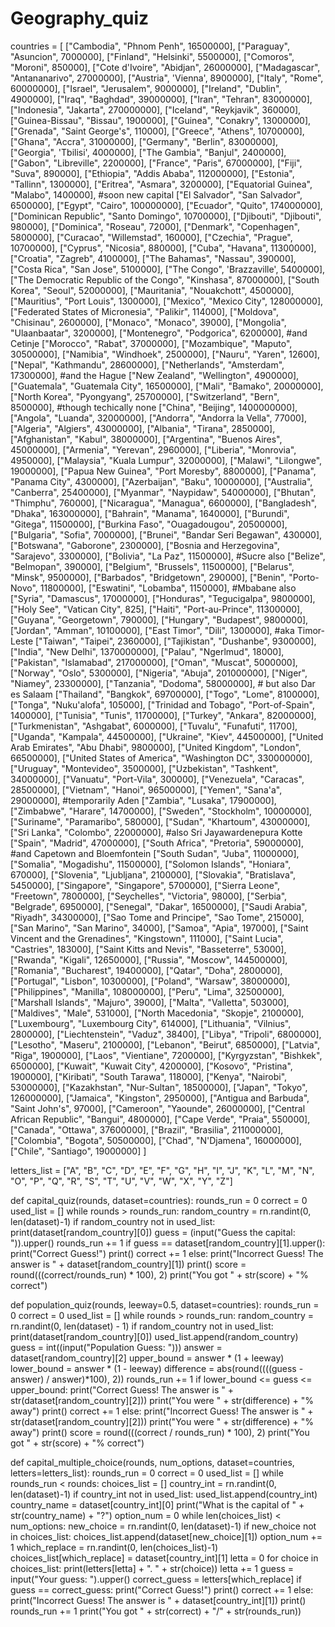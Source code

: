 # Geography_quiz

countries = [
    ["Cambodia", "Phnom Penh", 16500000],
    ["Paraguay", "Asuncion", 7000000],
    ["Finland", "Helsinki", 5500000],
    ["Comoros", "Moroni", 850000],
    ["Cote d'Ivoire", "Abidjan", 26000000],
    ["Madagascar", "Antananarivo", 27000000],
    ["Austria", 'Vienna', 8900000],
    ["Italy", "Rome", 60000000],
    ["Israel", "Jerusalem", 9000000],
    ["Ireland", "Dublin", 4900000],
    ["Iraq", "Baghdad", 39000000],
    ["Iran", "Tehran", 83000000],
    ["Indonesia", "Jakarta", 270000000],
    ["Iceland", "Reykjavik", 360000],
    ["Guinea-Bissau", "Bissau", 1900000],
    ["Guinea", "Conakry", 13000000],
    ["Grenada", "Saint George's", 110000],
    ["Greece", "Athens", 10700000],
    ["Ghana", "Accra", 31000000],
    ["Germany", "Berlin", 83000000],
    ["Georgia", 'Tbilisi', 4000000],
    ["The Gambia", "Banjul", 2400000],
    ["Gabon", "Libreville", 2200000],
    ["France", "Paris", 67000000],
    ["Fiji", "Suva", 890000],
    ["Ethiopia", "Addis Ababa", 112000000],
    ["Estonia", "Tallinn", 1300000],
    ["Eritrea", "Asmara", 3200000],
    ["Equatorial Guinea", "Malabo", 1400000], #soon new capital
    ["El Salvador", "San Salvador", 6500000],
    ["Egypt", "Cairo", 100000000],
    ["Ecuador", "Quito", 174000000],
    ["Dominican Republic", "Santo Domingo", 10700000],
    ["Djibouti", "Djibouti", 980000],
    ["Dominica", "Roseau", 72000],
    ["Denmark", "Copenhagen", 5800000],
    ["Curacao", "Willemstad", 160000],
    ["Czechia", "Prague", 10700000],
    ["Cyprus", "Nicosia", 880000],
    ["Cuba", "Havana", 11300000],
    ["Croatia", "Zagreb", 4100000],
    ["The Bahamas", "Nassau", 390000],
    ["Costa Rica", "San Jose", 5100000],
    ["The Congo", 'Brazzaville', 5400000],
    ["The Democratic Republic of the Congo", "Kinshasa", 87000000],
    ["South Korea", "Seoul", 52000000],
    ["Mauritania", "Nouakchott", 4500000],
    ["Mauritius", "Port Louis", 1300000],
    ["Mexico", "Mexico City", 128000000],
    ["Federated States of Micronesia", "Palikir", 114000],
    ["Moldova", "Chisinau", 2600000],
    ["Monaco", "Monaco", 39000],
    ["Mongolia", "Ulaanbaatar", 3200000],
    ["Montenegro", "Podgorica", 6200000], #and Cetinje
    ["Morocco", "Rabat", 37000000],
    ["Mozambique", "Maputo", 30500000],
    ["Namibia", "Windhoek", 2500000],
    ["Nauru", "Yaren", 12600],
    ["Nepal", "Kathmandu", 28600000],
    ["Netherlands", "Amsterdam", 17300000], #and the Hague
    ["New Zealand", "Wellington", 4900000],
    ["Guatemala", "Guatemala City", 16500000],
    ["Mali", "Bamako", 20000000],
    ["North Korea", "Pyongyang", 25700000],
    ["Switzerland", "Bern", 8500000], #though techically none
    ["China", "Beijing", 1400000000],
    ["Angola", "Luanda", 32000000],
    ["Andorra", "Andorra la Vella", 77000],
    ["Algeria", "Algiers", 43000000],
    ["Albania", "Tirana", 2850000],
    ["Afghanistan", "Kabul", 38000000],
    ["Argentina", "Buenos Aires", 45000000],
    ["Armenia", "Yerevan", 2960000],
    ["Liberia", "Monrovia", 4950000],
    ["Malaysia", "Kuala Lumpur", 32000000],
    ["Malawi", "Lilongwe", 19000000],
    ["Papua New Guinea", "Port Moresby", 8800000],
    ["Panama", "Panama City", 4300000],
    ["Azerbaijan", "Baku", 10000000],
    ["Australia", "Canberra", 25400000],
    ["Myanmar", "Naypidaw", 54000000],
    ["Bhutan", "Thimphu", 760000],
    ["Nicaragua", "Managua", 6600000],
    ["Bangladesh", "Dhaka", 163000000],
    ["Bahrain", "Manama", 1640000],
    ["Burundi", "Gitega", 11500000],
    ["Burkina Faso", "Ouagadougou", 20500000],
    ["Bulgaria", "Sofia", 7000000],
    ["Brunei", "Bandar Seri Begawan", 430000],
    ["Botswana", "Gaborone", 2300000],
    ["Bosnia and Herzegovina", "Sarajevo", 3300000],
    ["Bolivia", "La Paz", 11500000], #Sucre also
    ["Belize", "Belmopan", 390000],
    ["Belgium", "Brussels", 11500000],
    ["Belarus", "Minsk", 9500000],
    ["Barbados", "Bridgetown", 290000],
    ["Benin", "Porto-Novo", 11800000],
    ["Eswatini", "Lobamba", 1150000], #Mbabane also
    ["Syria", "Damascus", 17000000],
    ["Honduras", "Tegucigalpa", 9800000],
    ["Holy See", "Vatican City", 825],
    ["Haiti", "Port-au-Prince", 11300000],
    ["Guyana", "Georgetown", 790000],
    ["Hungary", "Budapest", 9800000],
    ["Jordan", "Amman", 10100000],
    ["East Timor", "Dili", 1300000], #aka Timor-Leste
    ["Taiwan", "Taipei", 2360000],
    ["Tajikistan", "Dushanbe", 9300000],
    ["India", "New Delhi", 1370000000],
    ["Palau", "Ngerlmud", 18000],
    ["Pakistan", "Islamabad", 217000000],
    ["Oman", "Muscat", 5000000],
    ["Norway", "Oslo", 5300000],
    ["Nigeria", "Abuja", 201000000],
    ["Niger", "Niamey", 23300000],
    ["Tanzania", "Dodoma", 58000000], # but also Dar es Salaam
    ["Thailand", "Bangkok", 69700000],
    ["Togo", "Lome", 8100000],
    ["Tonga", "Nuku'alofa", 105000],
    ["Trinidad and Tobago", "Port-of-Spain", 1400000],
    ["Tunisia", "Tunis", 11700000],
    ["Turkey", "Ankara", 82000000],
    ["Turkmenistan", "Ashgabat", 6000000],
    ["Tuvalu", "Funafuti", 11700],
    ["Uganda", "Kampala", 44500000],
    ["Ukraine", "Kiev", 44500000],
    ["United Arab Emirates", "Abu Dhabi", 9800000],
    ["United Kingdom", "London", 66500000],
    ["United States of America", "Washington DC", 330000000],
    ["Uruguay", "Montevideo", 3500000],
    ["Uzbekistan", "Tashkent", 34000000],
    ["Vanuatu", "Port-Vila", 300000],
    ["Venezuela", "Caracas", 28500000],
    ["Vietnam", "Hanoi", 96500000],
    ["Yemen", "Sana'a", 29000000], #temporarily Aden
    ["Zambia", "Lusaka", 17900000],
    ["Zimbabwe", "Harare", 14700000],
    ["Sweden", "Stockholm", 10000000],
    ["Suriname", "Paramaribo", 580000],
    ["Sudan", "Khartoum", 43000000],
    ["Sri Lanka", "Colombo", 22000000], #also Sri Jayawardenepura Kotte
    ["Spain", "Madrid", 47000000],
    ["South Africa", "Pretoria", 59000000], #and Capetown and Bloemfontein
    ["South Sudan", "Juba", 11000000],
    ["Somalia", "Mogadishu", 11500000],
    ["Solomon Islands", "Honiara", 670000],
    ["Slovenia", "Ljubljana", 2100000],
    ["Slovakia", "Bratislava", 5450000],
    ["Singapore", "Singapore", 5700000],
    ["Sierra Leone", "Freetown", 7800000],
    ["Seychelles", "Victoria", 98000],
    ["Serbia", "Belgrade", 6950000],
    ["Senegal", "Dakar", 16500000],
    ["Saudi Arabia", "Riyadh", 34300000],
    ["Sao Tome and Principe", "Sao Tome", 215000],
    ["San Marino", "San Marino", 34000],
    ["Samoa", "Apia", 197000],
    ["Saint Vincent and the Grenadines", "Kingstown", 111000],
    ["Saint Lucia", "Castries", 183000],
    ["Saint Kitts and Nevis", "Basseterre", 53000],
    ["Rwanda", "Kigali", 12650000],
    ["Russia", "Moscow", 144500000],
    ["Romania", "Bucharest", 19400000],
    ["Qatar", "Doha", 2800000],
    ["Portugal", "Lisbon", 10300000],
    ["Poland", "Warsaw", 38000000],
    ["Philippines", "Manilla", 108000000],
    ["Peru", "Lima", 32500000],
    ["Marshall Islands", "Majuro", 39000],
    ["Malta", "Valletta", 503000],
    ["Maldives", "Male", 531000],
    ["North Macedonia", "Skopje", 2100000],
    ["Luxembourg", "Luxembourg City", 614000],
    ["Lithuania", "Vilnius", 2800000],
    ["Liechtenstein", "Vaduz", 38400],
    ["Libya", "Tripoli", 6800000],
    ["Lesotho", "Maseru", 2100000],
    ["Lebanon", "Beirut", 6850000],
    ["Latvia", "Riga", 1900000],
    ["Laos", "Vientiane", 7200000],
    ["Kyrgyzstan", "Bishkek", 6500000],
    ["Kuwait", "Kuwait City", 4200000],
    ["Kosovo", "Pristina", 1900000],
    ["Kiribati", "South Tarawa", 118000],
    ["Kenya", "Nairobi", 53000000],
    ["Kazakhstan", "Nur-Sultan", 18500000],
    ["Japan", "Tokyo", 126000000],
    ["Jamaica", "Kingston", 2950000],
    ["Antigua and Barbuda", "Saint John's", 97000],
    ["Cameroon", "Yaounde", 26000000],
    ["Central African Republic", "Bangui", 4800000],
    ["Cape Verde", "Praia", 550000],
    ["Canada", "Ottawa", 37600000],
    ["Brazil", "Brasilia", 211000000],
    ["Colombia", "Bogota", 50500000],
    ["Chad", "N'Djamena", 16000000],
    ["Chile", "Santiago", 19000000]
]

letters_list = ["A", "B", "C", "D", "E", "F", "G", "H", "I", "J", "K", "L", "M", "N", "O", "P",
                "Q", "R", "S", "T", "U", "V", "W", "X", "Y", "Z"]

def capital_quiz(rounds, dataset=countries):
    rounds_run = 0
    correct = 0
    used_list = []
    while rounds > rounds_run:
        random_country = rn.randint(0, len(dataset)-1)
        if random_country not in used_list:
            print(dataset[random_country][0])
            guess = (input("Guess the capital: ")).upper()
            rounds_run += 1
            if guess == dataset[random_country][1].upper():
                print("Correct Guess!")
                print()
                correct += 1
            else:
                print("Incorrect Guess! The answer is " + dataset[random_country][1])
                print()
    score = round(((correct/rounds_run) * 100), 2)
    print("You got " + str(score) + "% correct")


def population_quiz(rounds, leeway=0.5, dataset=countries):
    rounds_run = 0
    correct = 0
    used_list = []
    while rounds > rounds_run:
        random_country = rn.randint(0, len(dataset) - 1)
        if random_country not in used_list:
            print(dataset[random_country][0])
            used_list.append(random_country)
            guess = int((input("Population Guess: ")))
            answer = dataset[random_country][2]
            upper_bound = answer * (1 + leeway)
            lower_bound = answer * (1 - leeway)
            difference = abs(round((((guess - answer) / answer)*100), 2))
            rounds_run += 1
            if lower_bound <= guess <= upper_bound:
                    print("Correct Guess! The answer is " + str(dataset[random_country][2]))
                    print("You were " + str(difference) + "% away")
                    print()
                    correct += 1
            else:
                print("Incorrect Guess! The answer is " + str(dataset[random_country][2]))
                print("You were " + str(difference) + "% away")
                print()
    score = round(((correct / rounds_run) * 100), 2)
    print("You got " + str(score) + "% correct")


def capital_multiple_choice(rounds, num_options, dataset=countries, letters=letters_list):
    rounds_run = 0
    correct = 0
    used_list = []
    while rounds_run < rounds:
        choices_list = []
        country_int = rn.randint(0, len(dataset)-1)
        if country_int not in used_list:
            used_list.append(country_int)
            country_name = dataset[country_int][0]
            print("What is the capital of " + str(country_name) + "?")
            option_num = 0
            while len(choices_list) < num_options:
                new_choice = rn.randint(0, len(dataset)-1)
                if new_choice not in choices_list:
                    choices_list.append(dataset[new_choice][1])
                    option_num += 1
            which_replace = rn.randint(0, len(choices_list)-1)
            choices_list[which_replace] = dataset[country_int][1]
            letta = 0
            for choice in choices_list:
                print(letters[letta] + ".  " + str(choice))
                letta += 1
            guess = input("Your guess: ").upper()
            correct_guess = letters[which_replace]
            if guess == correct_guess:
                print("Correct Guess!")
                print()
                correct += 1
            else:
                print("Incorrect Guess! The answer is " + dataset[country_int][1])
                print()
            rounds_run += 1
    print("You got " + str(correct) + "/" + str(rounds_run))
